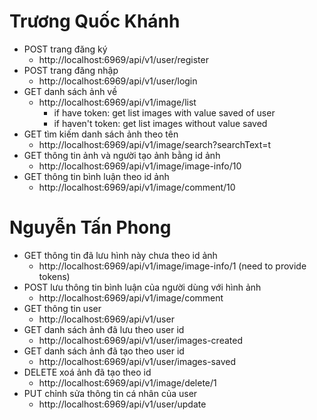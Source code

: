 # Trương Quốc Khánh

-   POST trang đăng ký
    -   http://localhost:6969/api/v1/user/register
-   POST trang đăng nhập
    -   http://localhost:6969/api/v1/user/login
-   GET danh sách ảnh về
    -   http://localhost:6969/api/v1/image/list 
        -   if have token: get list images with value saved of user
        -   if haven't token: get list images without value saved
-   GET tìm kiếm danh sách ảnh theo tên
    -   http://localhost:6969/api/v1/image/search?searchText=t
-   GET thông tin ảnh và người tạo ảnh bằng id ảnh
    -   http://localhost:6969/api/v1/image/image-info/10
-   GET thông tin bình luận theo id ảnh
    -   http://localhost:6969/api/v1/image/comment/10

# Nguyễn Tấn Phong

-   GET thông tin đã lưu hình này chưa theo id ảnh
    -   http://localhost:6969/api/v1/image/image-info/1 (need to provide tokens)
-   POST lưu thông tin bình luận của người dùng với hình ảnh
    -   http://localhost:6969/api/v1/image/comment
-   GET thông tin user
    -   http://localhost:6969/api/v1/user
-   GET danh sách ảnh đã lưu theo user id
    -   http://localhost:6969/api/v1/user/images-created
-   GET danh sách ảnh đã tạo theo user id
    -   http://localhost:6969/api/v1/user/images-saved
-   DELETE xoá ảnh đã tạo theo id
    -   http://localhost:6969/api/v1/image/delete/1
-   PUT chỉnh sửa thông tin cá nhân của user
    -   http://localhost:6969/api/v1/user/update
